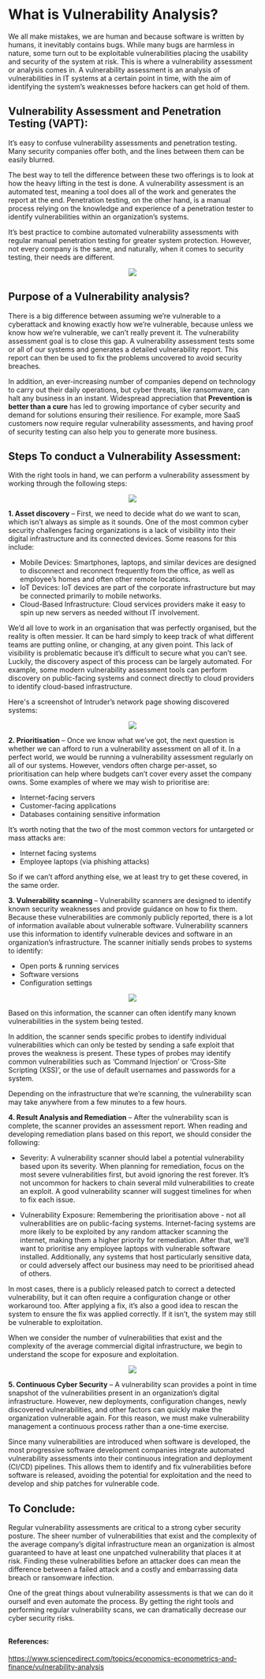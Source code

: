 # What is Vulnerability Analysis?

We all make mistakes, we are human and because software is written by humans, it inevitably contains bugs. While many bugs are harmless in nature, some turn out to be exploitable vulnerabilities placing the usability and security of the system at risk. This is where a vulnerability assessment or analysis comes in. A vulnerability assessment is an analysis of vulnerabilities in IT systems at a certain point in time, with the aim of identifying the system’s weaknesses before hackers can get hold of them.


## Vulnerability Assessment and Penetration Testing (VAPT):

It’s easy to confuse vulnerability assessments and penetration testing. Many security companies offer both, and the lines between them can be easily blurred.

The best way to tell the difference between these two offerings is to look at how the heavy lifting in the test is done. A vulnerability assessment is an automated test, meaning a tool does all of the work and generates the report at the end. Penetration testing, on the other hand, is a manual process relying on the knowledge and experience of a penetration tester to identify vulnerabilities within an organization’s systems.

It’s best practice to combine automated vulnerability assessments with regular manual penetration testing for greater system protection. However, not every company is the same, and naturally, when it comes to security testing, their needs are different.

<div align="center">
<img src="images\vavspt.jpg">
</div>



## Purpose of a Vulnerability analysis?

There is a big difference between assuming we’re vulnerable to a cyberattack and knowing exactly how we’re vulnerable, because unless we know how we’re vulnerable, we can’t really prevent it. The vulnerability assessment goal is to close this gap. A vulnerability assessment tests some or all of our systems and generates a detailed vulnerability report. This report can then be used to fix the problems uncovered to avoid security breaches.

In addition, an ever-increasing number of companies depend on technology to carry out their daily operations, but cyber threats, like ransomware, can halt any business in an instant. Widespread appreciation that **Prevention is better than a cure** has led to growing importance of cyber security and demand for solutions ensuring their resilience. For example, more SaaS customers now require regular vulnerability assessments, and having proof of security testing can also help you to generate more business.



## Steps To conduct a Vulnerability Assessment:

With the right tools in hand, we can perform a vulnerability assessment by working through the following steps:

<div align="center">
<img src="images\va1.jpg">
</div>



**1. Asset discovery** – First, we need to decide what do we want to scan, which isn’t always as simple as it sounds. One of the most common cyber security challenges facing organizations is a lack of visibility into their digital infrastructure and its connected devices. Some reasons for this include:
   - Mobile Devices: Smartphones, laptops, and similar devices are designed to disconnect and reconnect frequently from the office, as well as employee’s homes and often other remote locations.
   - IoT Devices: IoT devices are part of the corporate infrastructure but may be connected primarily to mobile networks.
   - Cloud-Based Infrastructure: Cloud services providers make it easy to spin up new servers as needed without IT involvement.

We’d all love to work in an organisation that was perfectly organised, but the reality is often messier. It can be hard simply to keep track of what different teams are putting online, or changing, at any given point. This lack of visibility is problematic because it’s difficult to secure what you can’t see. Luckily, the discovery aspect of this process can be largely automated. For example, some modern vulnerability assessment tools can perform discovery on public-facing systems and connect directly to cloud providers to identify cloud-based infrastructure.

Here's a screenshot of Intruder’s network page showing discovered systems:
<div align="center">
<img src="images\discovered_systems.jpg">
</div>



**2. Prioritisation** – Once we know what we’ve got, the next question is whether we can afford to run a vulnerability assessment on all of it. In a perfect world, we would be running a vulnerability assessment regularly on all of our systems. However, vendors often charge per-asset, so prioritisation can help where budgets can’t cover every asset the company owns. Some examples of where we may wish to prioritise are:
   - Internet-facing servers
   - Customer-facing applications
   - Databases containing sensitive information

It’s worth noting that the two of the most common vectors for untargeted or mass attacks are:
   - Internet facing systems
   - Employee laptops (via phishing attacks)

So if we can’t afford anything else, we at least try to get these covered, in the same order.



**3. Vulnerability scanning** – Vulnerability scanners are designed to identify known security weaknesses and provide guidance on how to fix them. Because these vulnerabilities are commonly publicly reported, there is a lot of information available about vulnerable software. Vulnerability scanners use this information to identify vulnerable devices and software in an organization’s infrastructure. The scanner initially sends probes to systems to identify:
   - Open ports & running services 
   - Software versions
   - Configuration settings

<div align="center">
<img src="images\scanning.jpg">
</div>

Based on this information, the scanner can often identify many known vulnerabilities in the system being tested.  

In addition, the scanner sends specific probes to identify individual vulnerabilities which can only be tested by sending a safe exploit that proves the weakness is present. These types of probes may identify common vulnerabilities such as ‘Command Injection’ or ‘Cross-Site Scripting (XSS)’, or the use of default usernames and passwords for a system.

Depending on the infrastructure that we’re scanning, the vulnerability scan may take anywhere from a few minutes to a few hours.



**4. Result Analysis and Remediation** – After the vulnerability scan is complete, the scanner provides an assessment report.  When reading and developing remediation plans based on this report, we should consider the following:

   - Severity: A vulnerability scanner should label a potential vulnerability based upon its severity. When planning for remediation, focus on the most severe vulnerabilities first, but avoid ignoring the rest forever. It’s not uncommon for hackers to chain several mild vulnerabilities to create an exploit. A good vulnerability scanner will suggest timelines for when to fix each issue.

   - Vulnerability Exposure: Remembering the prioritisation above - not all vulnerabilities are on public-facing systems. Internet-facing systems are more likely to be exploited by any random attacker scanning the internet, making them a higher priority for remediation. After that, we’ll want to prioritise any employee laptops with vulnerable software installed. Additionally, any systems that host particularly sensitive data, or could adversely affect our business may need to be prioritised ahead of others.

In most cases, there is a publicly released patch to correct a detected vulnerability, but it can often require a configuration change or other workaround too. After applying a fix, it’s also a good idea to rescan the system to ensure the fix was applied correctly. If it isn’t, the system may still be vulnerable to exploitation.

When we consider the number of vulnerabilities that exist and the complexity of the average commercial digital infrastructure, we begin to understand the scope for exposure and exploitation.
<div align="center">
<img src="images\remediation.jpg">
</div>



**5. Continuous Cyber Security** – A vulnerability scan provides a point in time snapshot of the vulnerabilities present in an organization’s digital infrastructure. However, new deployments, configuration changes, newly discovered vulnerabilities, and other factors can quickly make the organization vulnerable again. For this reason, we must make vulnerability management a continuous process rather than a one-time exercise.

Since many vulnerabilities are introduced when software is developed, the most progressive software development companies integrate automated vulnerability assessments into their continuous integration and deployment (CI/CD) pipelines. This allows them to identify and fix vulnerabilities before software is released, avoiding the potential for exploitation and the need to develop and ship patches for vulnerable code.



## To Conclude:

Regular vulnerability assessments are critical to a strong cyber security posture. The sheer number of vulnerabilities that exist and the complexity of the average company’s digital infrastructure mean an organization is almost guaranteed to have at least one unpatched vulnerability that places it at risk. Finding these vulnerabilities before an attacker does can mean the difference between a failed attack and a costly and embarrassing data breach or ransomware infection.

One of the great things about vulnerability assessments is that we can do it ourself and even automate the process. By getting the right tools and performing regular vulnerability scans, we can dramatically decrease our cyber security risks.


##
#### References:
https://www.sciencedirect.com/topics/economics-econometrics-and-finance/vulnerability-analysis
